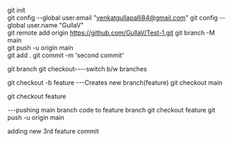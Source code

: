 git init    
git config --global user.email "venkatgullapalli84@gmail.com" 
git config --global user.name "GullaV"  
git remote add origin https://github.com/GullaV/Test-1.git
git branch -M main   
git push -u origin main  
git add .
git commit -m 'second commit'   



git branch
git checkout----switch b/w branches

git checkout -b feature   ---Creates new branch(feature)
git checkout main

git checkout feature


---pushing main branch code to feature branch
git checkout feature
git push -u origin main

adding new 3rd feature commit

